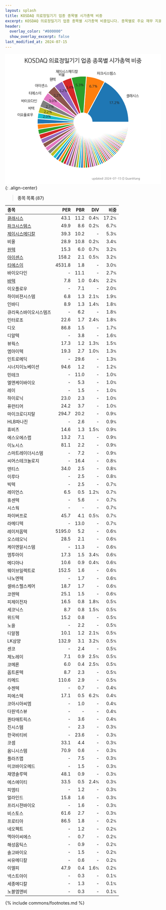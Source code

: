 ```yaml
---
layout: splash
title: KOSDAQ 의료정밀기기 업종 종목별 시가총액 비중
excerpt: KOSDAQ 의료정밀기기 업종 종목별 시가총액 비중입니다. 종목별로 주요 재무 지표를 함께 표시합니다.
header:
  overlay_color: "#800000"
  show_overlay_excerpt: false
last_modified_at: 2024-07-15
---
```



![KOSDAQ 의료정밀기기 업종 종목별 시가총액 비중](/stats/sector/images/kosdaq_업종_의료정밀기기_종목.png){: .align-center}


> **종목 목록 (87)**<a id="list"></a>

| **종목** | **PER** | **PBR** | **DIV** | **비중** |
| :------- | ------: | ------: | ------: | -------: |
| [클래시스](/214150/) | 43.1 | 11.2 | 0.4<small>%</small> | 17.2<small>%</small> |
| [파크시스템스](/140860/) | 49.9 | 8.6 | 0.2<small>%</small> | 6.7<small>%</small> |
| [제이시스메디칼](/287410/) | 39.3 | 10.2 | - | 5.3<small>%</small> |
| 비올 | 28.9 | 10.8 | 0.2<small>%</small> | 3.4<small>%</small> |
| [원텍](/336570/) | 15.3 | 6.0 | 0.7<small>%</small> | 3.2<small>%</small> |
| [아이센스](/099190/) | 158.2 | 2.1 | 0.5<small>%</small> | 3.2<small>%</small> |
| [티에스이](/131290/) | 4531.8 | 1.8 | - | 3.0<small>%</small> |
| 바이오다인 | - | 11.1 | - | 2.7<small>%</small> |
| [바텍](/043150/) | 7.8 | 1.0 | 0.4<small>%</small> | 2.2<small>%</small> |
| 이오플로우 | - | 7.1 | - | 2.0<small>%</small> |
| 하이비젼시스템 | 6.8 | 1.3 | 2.1<small>%</small> | 1.9<small>%</small> |
| 인바디 | 8.9 | 1.3 | 1.4<small>%</small> | 1.8<small>%</small> |
| 큐리옥스바이오시스템즈 | - | 6.2 | - | 1.8<small>%</small> |
| 인터로조 | 22.6 | 1.7 | 2.4<small>%</small> | 1.8<small>%</small> |
| 디오 | 86.8 | 1.5 | - | 1.7<small>%</small> |
| 디알텍 | - | 3.8 | - | 1.6<small>%</small> |
| 뷰웍스 | 17.3 | 1.2 | 1.3<small>%</small> | 1.5<small>%</small> |
| 엠아이텍 | 19.3 | 2.7 | 1.0<small>%</small> | 1.3<small>%</small> |
| 인트로메딕 | - | 29.6 | - | 1.3<small>%</small> |
| 시너지이노베이션 | 94.6 | 1.2 | - | 1.2<small>%</small> |
| 민테크 | - | 11.0 | - | 1.0<small>%</small> |
| 엘앤케이바이오 | - | 5.3 | - | 1.0<small>%</small> |
| 레이 | - | 1.5 | - | 1.0<small>%</small> |
| 하이로닉 | 23.0 | 2.3 | - | 1.0<small>%</small> |
| 퓨런티어 | 24.2 | 3.7 | - | 1.0<small>%</small> |
| 마이크로디지탈 | 294.7 | 20.2 | - | 0.9<small>%</small> |
| HLB파나진 | - | 2.6 | - | 0.9<small>%</small> |
| 휴비츠 | 14.6 | 1.3 | 1.5<small>%</small> | 0.9<small>%</small> |
| 에스오에스랩 | 13.2 | 7.1 | - | 0.9<small>%</small> |
| 이노시스 | 81.1 | 2.2 | - | 0.9<small>%</small> |
| 스마트레이더시스템 | - | 7.2 | - | 0.9<small>%</small> |
| 씨어스테크놀로지 | - | 16.4 | - | 0.8<small>%</small> |
| 덴티스 | 34.0 | 2.5 | - | 0.8<small>%</small> |
| 이루다 | - | 2.5 | - | 0.8<small>%</small> |
| 빅텍 | - | 2.5 | - | 0.7<small>%</small> |
| 레이언스 | 6.5 | 0.5 | 1.2<small>%</small> | 0.7<small>%</small> |
| 휴센텍 | - | 5.6 | - | 0.7<small>%</small> |
| 시스웍 | - | - | - | 0.7<small>%</small> |
| 파이버프로 | 45.7 | 4.1 | 0.5<small>%</small> | 0.7<small>%</small> |
| 라메디텍 | - | 13.0 | - | 0.7<small>%</small> |
| 레이저옵텍 | 5195.0 | 5.2 | - | 0.6<small>%</small> |
| 오스테오닉 | 28.5 | 2.1 | - | 0.6<small>%</small> |
| 케이엔알시스템 | - | 11.3 | - | 0.6<small>%</small> |
| 엠투아이 | 17.3 | 1.5 | 3.4<small>%</small> | 0.6<small>%</small> |
| 메디아나 | 10.6 | 0.9 | 0.4<small>%</small> | 0.6<small>%</small> |
| 웨이브일렉트로 | 152.5 | 1.6 | - | 0.6<small>%</small> |
| 나노엔텍 | - | 1.7 | - | 0.6<small>%</small> |
| 셀바스헬스케어 | 18.7 | 1.7 | - | 0.6<small>%</small> |
| 코렌텍 | 25.1 | 1.5 | - | 0.6<small>%</small> |
| 피제이전자 | 16.5 | 0.8 | 1.8<small>%</small> | 0.5<small>%</small> |
| 세코닉스 | 8.7 | 0.8 | 1.5<small>%</small> | 0.5<small>%</small> |
| 위드텍 | 15.2 | 0.8 | - | 0.5<small>%</small> |
| 노을 | - | 2.2 | - | 0.5<small>%</small> |
| 디알젬 | 10.1 | 1.2 | 2.1<small>%</small> | 0.5<small>%</small> |
| LK삼양 | 132.9 | 3.1 | 3.2<small>%</small> | 0.5<small>%</small> |
| 센코 | - | 2.4 | - | 0.5<small>%</small> |
| 제노레이 | 7.1 | 0.9 | 2.5<small>%</small> | 0.5<small>%</small> |
| 코메론 | 6.0 | 0.4 | 2.5<small>%</small> | 0.5<small>%</small> |
| 옵트론텍 | 8.7 | 2.3 | - | 0.5<small>%</small> |
| 리메드 | 110.6 | 2.9 | - | 0.5<small>%</small> |
| 수젠텍 | - | 0.7 | - | 0.4<small>%</small> |
| 피에스텍 | 17.1 | 0.5 | 6.2<small>%</small> | 0.4<small>%</small> |
| 코아시아씨엠 | - | 1.0 | - | 0.4<small>%</small> |
| 다원넥스뷰 | - | - | - | 0.4<small>%</small> |
| 퀀타매트릭스 | - | 3.6 | - | 0.4<small>%</small> |
| 진시스템 | - | 2.3 | - | 0.3<small>%</small> |
| 한국비티비 | - | 23.6 | - | 0.3<small>%</small> |
| 코셈 | 33.1 | 4.4 | - | 0.3<small>%</small> |
| 옴니시스템 | 70.9 | 0.6 | - | 0.3<small>%</small> |
| 플라즈맵 | - | 7.5 | - | 0.3<small>%</small> |
| 미코바이오메드 | - | 1.5 | - | 0.3<small>%</small> |
| 재영솔루텍 | 48.1 | 0.9 | - | 0.3<small>%</small> |
| 에스에이티 | 33.5 | 0.5 | 2.4<small>%</small> | 0.3<small>%</small> |
| 피엠티 | - | 1.2 | - | 0.3<small>%</small> |
| 얼라인드 | 15.8 | 1.6 | - | 0.3<small>%</small> |
| 프리시젼바이오 | - | 1.6 | - | 0.3<small>%</small> |
| 비스토스 | 61.6 | 2.7 | - | 0.3<small>%</small> |
| 프로티아 | 86.5 | 1.8 | - | 0.2<small>%</small> |
| 네오펙트 | - | 1.2 | - | 0.2<small>%</small> |
| 멕아이씨에스 | - | 0.7 | - | 0.2<small>%</small> |
| 해성옵틱스 | - | 0.9 | - | 0.2<small>%</small> |
| 솔고바이오 | - | 1.5 | - | 0.2<small>%</small> |
| 씨유메디칼 | - | 0.6 | - | 0.2<small>%</small> |
| 이엘피 | 47.9 | 0.4 | 1.6<small>%</small> | 0.2<small>%</small> |
| 넥스트아이 | - | 0.3 | - | 0.1<small>%</small> |
| 세종메디칼 | - | 1.3 | - | 0.1<small>%</small> |
| 노블엠앤비 | - | 0.3 | - | 0.1<small>%</small> |

{% include commons/footnotes.md %}